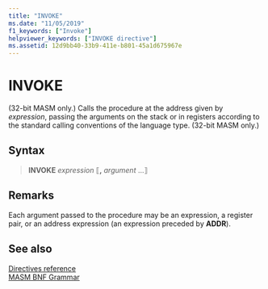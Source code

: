 ```yaml
---
title: "INVOKE"
ms.date: "11/05/2019"
f1_keywords: ["Invoke"]
helpviewer_keywords: ["INVOKE directive"]
ms.assetid: 12d9bb40-33b9-411e-b801-45a1d675967e
---
```

# INVOKE

(32-bit MASM only.) Calls the procedure at the address given by *expression*, passing the arguments on the stack or in registers according to the standard calling conventions of the language type. (32-bit MASM only.)

## Syntax

> **INVOKE** *expression* ⟦__,__ *argument* ...⟧

## Remarks

Each argument passed to the procedure may be an expression, a register pair, or an address expression (an expression preceded by **ADDR**).

## See also

[Directives reference](directives-reference.md)\
[MASM BNF Grammar](masm-bnf-grammar.md)
